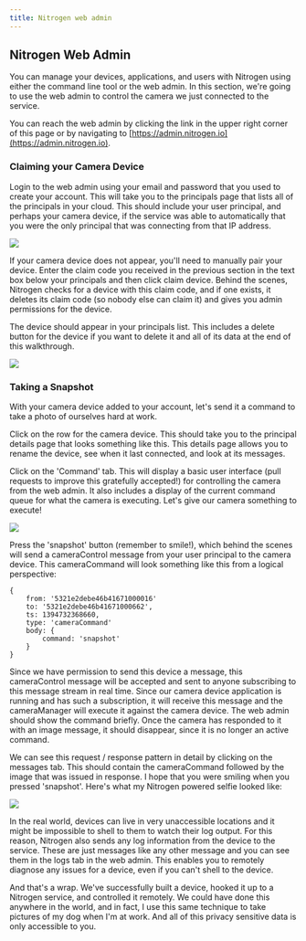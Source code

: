```yaml
---
title: Nitrogen web admin
---
```


## Nitrogen Web Admin

You can manage your devices, applications, and users with Nitrogen using either the command line tool or the web admin.  In this section, we're going to use the web admin to control the camera we just connected to the service.

You can reach the web admin by clicking the link in the upper right corner of this page or by navigating to [https://admin.nitrogen.io](https://admin.nitrogen.io).

### Claiming your Camera Device

Login to the web admin using your email and password that you used to create your account.  This will take you to the principals page that lists all of the principals in your cloud. This should include your user principal, and perhaps your camera device, if the service was able to automatically that you were the only principal that was connecting from that IP address.

<img src="/images/admin-new-user.png" style="max-width:100%" />

If your camera device does not appear, you'll need to manually pair your device.  Enter the claim code you received in the previous section in the text box below your principals and then click claim device.  Behind the scenes, Nitrogen checks for a device with this claim code, and if one exists, it deletes its claim code (so nobody else can claim it) and gives you admin permissions for the device.

The device should appear in your principals list.  This includes a delete button for the device if you want to delete it and all of its data at the end of this walkthrough.

<img src="/images/admin-with-camera.png" style="max-width:100%" />

### Taking a Snapshot

With your camera device added to your account, let's send it a command to take a photo of ourselves hard at work.

Click on the row for the camera device.  This should take you to the principal details page that looks something like this.  This details page allows you to rename the device, see when it last connected, and look at its messages.

Click on the 'Command' tab.  This will display a basic user interface (pull requests to improve this gratefully accepted!) for controlling the camera from the web admin.  It also includes a display of the current command queue for what the camera is executing.  Let's give our camera something to execute!

<img src="/images/admin-camera-command.png" style="max-width:100%" />

Press the 'snapshot' button (remember to smile!), which behind the scenes will send a cameraControl message from your user principal to the camera device.   This cameraCommand will look something like this from a logical perspective:

```object
{
    from: '5321e2debe46b41671000016'
    to: '5321e2debe46b41671000662',
    ts: 1394732368660,
    type: 'cameraCommand'
    body: {
        command: 'snapshot'
    }
}
```

Since we have permission to send this device a message, this cameraControl message will be accepted and sent to anyone subscribing to this message stream in real time.  Since our camera device application is running and has such a subscription, it will receive this message and the cameraManager will execute it against the camera device. The web admin should show the command briefly. Once the camera has responded to it with an image message, it should disappear, since it is no longer an active command.

We can see this request / response pattern in detail by clicking on the messages tab.  This should contain the cameraCommand followed by the image that was issued in response. I hope that you were smiling when you pressed 'snapshot'. Here's what my Nitrogen powered selfie looked like:

<img src="/images/admin-camera-messages.png" style="max-width:100%" />

In the real world, devices can live in very unaccessible locations and it might be impossible to shell to them to watch their log output.  For this reason, Nitrogen also sends any log information from the device to the service.  These are just messages like any other message and you can see them in the logs tab in the web admin.  This enables you to remotely diagnose any issues for a device, even if you can't shell to the device.

And that's a wrap.  We've successfully built a device, hooked it up to a Nitrogen service, and controlled it remotely.  We could have done this anywhere in the world, and in fact, I use this same technique to take pictures of my dog when I'm at work.  And all of this privacy sensitive data is only accessible to you.